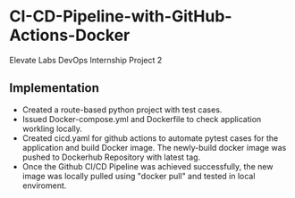 # CI-CD-Pipeline-with-GitHub-Actions-Docker
Elevate Labs DevOps Internship Project 2

## Implementation

- Created a route-based python project with test cases. 
- Issued Docker-compose.yml and Dockerfile to check application workling locally.
- Created cicd.yaml for github actions to automate pytest cases for the application and build Docker image. The newly-build docker image was pushed to Dockerhub Repository with latest tag.
- Once the Github CI/CD Pipeline was achieved successfully, the new image was locally pulled using "docker pull" and tested in local enviroment. 
